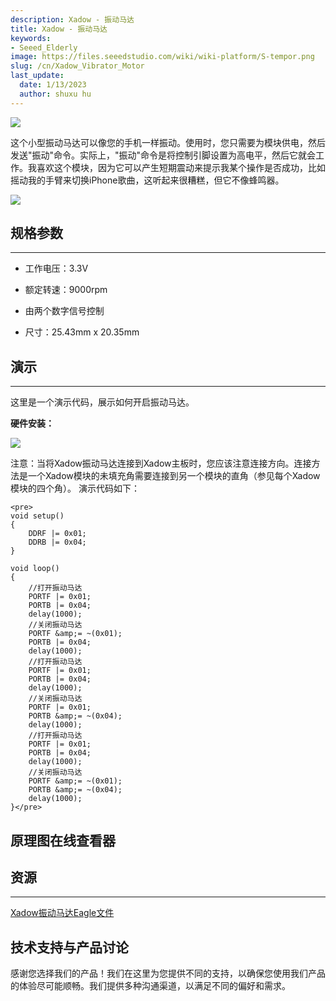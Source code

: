```yaml
---
description: Xadow - 振动马达
title: Xadow - 振动马达
keywords:
- Seeed_Elderly
image: https://files.seeedstudio.com/wiki/wiki-platform/S-tempor.png
slug: /cn/Xadow_Vibrator_Motor
last_update:
  date: 1/13/2023
  author: shuxu hu
---
```

![](https://files.seeedstudio.com/wiki/Xadow_Vibrator_Motor/img/Vibration_Motor_01.jpg)

这个小型振动马达可以像您的手机一样振动。使用时，您只需要为模块供电，然后发送"振动"命令。实际上，"振动"命令是将控制引脚设置为高电平，然后它就会工作。我喜欢这个模块，因为它可以产生短期震动来提示我某个操作是否成功，比如摇动我的手臂来切换iPhone歌曲，这听起来很糟糕，但它不像蜂鸣器。

[![](https://files.seeedstudio.com/wiki/Seeed-WiKi/docs/images/300px-Get_One_Now_Banner-ragular.png)](https://www.seeedstudio.com/Xadow-Vibration-Motor-p-1517.html)


##  规格参数
---
*   工作电压：3.3V

*   额定转速：9000rpm

*   由两个数字信号控制

*   尺寸：25.43mm x 20.35mm

##  演示
---
这里是一个演示代码，展示如何开启振动马达。

**硬件安装：**

![](https://files.seeedstudio.com/wiki/Xadow_Vibrator_Motor/img/XadowVibration.jpg)

注意：当将Xadow振动马达连接到Xadow主板时，您应该注意连接方向。连接方法是一个Xadow模块的未填充角需要连接到另一个模块的直角（参见每个Xadow模块的四个角）。
演示代码如下：
```
<pre>
void setup()
{
    DDRF |= 0x01;
    DDRB |= 0x04;
}

void loop()
{
    //打开振动马达
    PORTF |= 0x01;
    PORTB |= 0x04;
    delay(1000);
    //关闭振动马达
    PORTF &amp;= ~(0x01);
    PORTB |= 0x04;
    delay(1000);
    //打开振动马达
    PORTF |= 0x01;
    PORTB |= 0x04;
    delay(1000);
    //关闭振动马达
    PORTF |= 0x01;
    PORTB &amp;= ~(0x04);
    delay(1000);
    //打开振动马达
    PORTF |= 0x01;
    PORTB |= 0x04;
    delay(1000);
    //关闭振动马达
    PORTF &amp;= ~(0x01);
    PORTB &amp;= ~(0x04);
    delay(1000);
}</pre>
```


## 原理图在线查看器

<div className="altium-ecad-viewer" data-project-src="https://files.seeedstudio.com/wiki/Xadow_Vibrator_Motor/res/Xadow_Vibrator.zip" style={{borderRadius: '0px 0px 4px 4px', height: 500, borderStyle: 'solid', borderWidth: 1, borderColor: 'rgb(241, 241, 241)', overflow: 'hidden', maxWidth: 1280, maxHeight: 700, boxSizing: 'border-box'}}>
</div>


##  资源
---
[Xadow振动马达Eagle文件](https://files.seeedstudio.com/wiki/Xadow_Vibrator_Motor/res/Xadow_Vibrator.zip)

## 技术支持与产品讨论

感谢您选择我们的产品！我们在这里为您提供不同的支持，以确保您使用我们产品的体验尽可能顺畅。我们提供多种沟通渠道，以满足不同的偏好和需求。

<div class="button_tech_support_container">
<a href="https://forum.seeedstudio.com/" class="button_forum"></a> 
<a href="https://www.seeedstudio.com/contacts" class="button_email"></a>
</div>

<div class="button_tech_support_container">
<a href="https://discord.gg/eWkprNDMU7" class="button_discord"></a> 
<a href="https://github.com/Seeed-Studio/wiki-documents/discussions/69" class="button_discussion"></a>
</div>